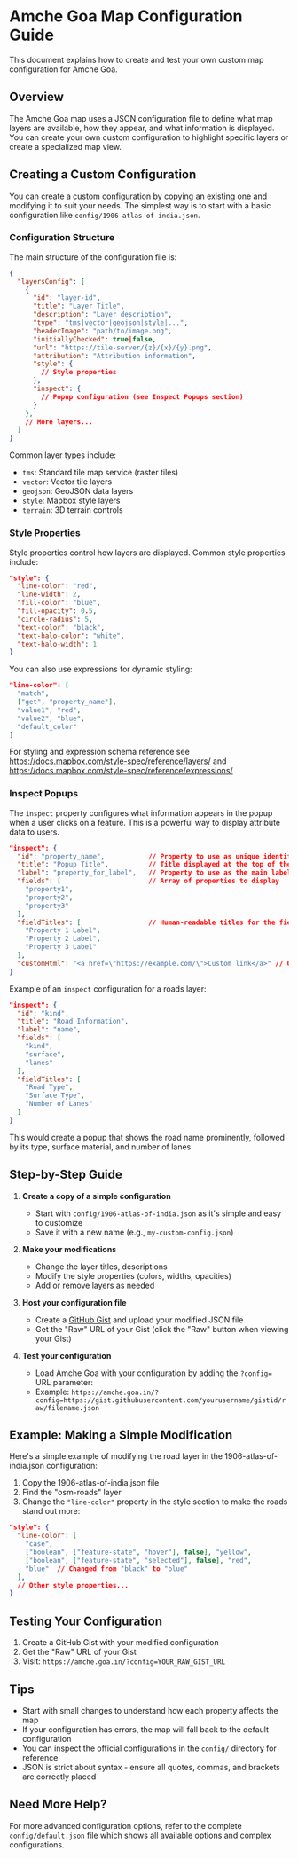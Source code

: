 # Amche Goa Map Configuration Guide

This document explains how to create and test your own custom map configuration for Amche Goa.

## Overview

The Amche Goa map uses a JSON configuration file to define what map layers are available, how they appear, and what information is displayed. You can create your own custom configuration to highlight specific layers or create a specialized map view.

## Creating a Custom Configuration

You can create a custom configuration by copying an existing one and modifying it to suit your needs. The simplest way is to start with a basic configuration like `config/1906-atlas-of-india.json`.

### Configuration Structure

The main structure of the configuration file is:

```json
{
  "layersConfig": [
    {
      "id": "layer-id",
      "title": "Layer Title",
      "description": "Layer description",
      "type": "tms|vector|geojson|style|...",
      "headerImage": "path/to/image.png",
      "initiallyChecked": true|false,
      "url": "https://tile-server/{z}/{x}/{y}.png",
      "attribution": "Attribution information",
      "style": {
        // Style properties
      },
      "inspect": {
        // Popup configuration (see Inspect Popups section)
      }
    },
    // More layers...
  ]
}
```

Common layer types include:
- `tms`: Standard tile map service (raster tiles)
- `vector`: Vector tile layers
- `geojson`: GeoJSON data layers
- `style`: Mapbox style layers
- `terrain`: 3D terrain controls

### Style Properties

Style properties control how layers are displayed. Common style properties include:

```json
"style": {
  "line-color": "red",
  "line-width": 2,
  "fill-color": "blue",
  "fill-opacity": 0.5,
  "circle-radius": 5,
  "text-color": "black",
  "text-halo-color": "white",
  "text-halo-width": 1
}
```

You can also use expressions for dynamic styling:

```json
"line-color": [
  "match",
  ["get", "property_name"],
  "value1", "red",
  "value2", "blue",
  "default_color"
]
```

For styling and expression schema reference see https://docs.mapbox.com/style-spec/reference/layers/ and https://docs.mapbox.com/style-spec/reference/expressions/

### Inspect Popups

The `inspect` property configures what information appears in the popup when a user clicks on a feature. This is a powerful way to display attribute data to users.

```json
"inspect": {
  "id": "property_name",           // Property to use as unique identifier
  "title": "Popup Title",          // Title displayed at the top of the popup
  "label": "property_for_label",   // Property to use as the main label
  "fields": [                      // Array of properties to display
    "property1",
    "property2",
    "property3"
  ],
  "fieldTitles": [                 // Human-readable titles for the fields
    "Property 1 Label",
    "Property 2 Label",
    "Property 3 Label"
  ],
  "customHtml": "<a href=\"https://example.com/\">Custom link</a>" // Optional custom HTML
}
```

Example of an `inspect` configuration for a roads layer:

```json
"inspect": {
  "id": "kind",
  "title": "Road Information",
  "label": "name",
  "fields": [
    "kind",
    "surface",
    "lanes"
  ],
  "fieldTitles": [
    "Road Type",
    "Surface Type",
    "Number of Lanes"
  ]
}
```

This would create a popup that shows the road name prominently, followed by its type, surface material, and number of lanes.

## Step-by-Step Guide

1. **Create a copy of a simple configuration**
   - Start with `config/1906-atlas-of-india.json` as it's simple and easy to customize
   - Save it with a new name (e.g., `my-custom-config.json`)

2. **Make your modifications**
   - Change the layer titles, descriptions
   - Modify the style properties (colors, widths, opacities)
   - Add or remove layers as needed

3. **Host your configuration file**
   - Create a [GitHub Gist](https://gist.github.com/) and upload your modified JSON file
   - Get the "Raw" URL of your Gist (click the "Raw" button when viewing your Gist)

4. **Test your configuration**
   - Load Amche Goa with your configuration by adding the `?config=` URL parameter:
   - Example: `https://amche.goa.in/?config=https://gist.githubusercontent.com/yourusername/gistid/raw/filename.json`

## Example: Making a Simple Modification

Here's a simple example of modifying the road layer in the 1906-atlas-of-india.json configuration:

1. Copy the 1906-atlas-of-india.json file
2. Find the "osm-roads" layer
3. Change the `"line-color"` property in the style section to make the roads stand out more:

```json
"style": {
  "line-color": [
    "case",
    ["boolean", ["feature-state", "hover"], false], "yellow",
    ["boolean", ["feature-state", "selected"], false], "red",
    "blue"  // Changed from "black" to "blue"
  ],
  // Other style properties...
}
```

## Testing Your Configuration

1. Create a GitHub Gist with your modified configuration
2. Get the "Raw" URL of your Gist
3. Visit: `https://amche.goa.in/?config=YOUR_RAW_GIST_URL`

## Tips

- Start with small changes to understand how each property affects the map
- If your configuration has errors, the map will fall back to the default configuration
- You can inspect the official configurations in the `config/` directory for reference
- JSON is strict about syntax - ensure all quotes, commas, and brackets are correctly placed

## Need More Help?

For more advanced configuration options, refer to the complete `config/default.json` file which shows all available options and complex configurations. 